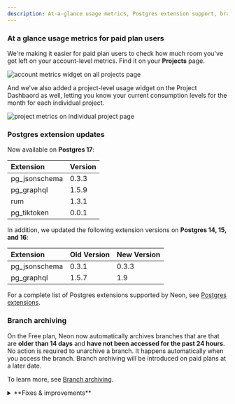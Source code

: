 ```yaml
---
description: At-a-glance usage metrics, Postgres extension support, branch archiving
---
```


### At a glance usage metrics for paid plan users

We're making it easier for paid plan users to check how much room you've got left on your account-level metrics. Find it on your **Projects** page.

![account metrics widget on all projects page](/docs/relnotes/account_metrics_widget.png)

And we've also added a project-level usage widget on the Project Dashbaord as well, letting you know your current consumption levels for the month for each individual project.

![project metrics on individual project page](/docs/relnotes/project_limits_widget.png)

### Postgres extension updates

Now available on **Postgres 17**:

| Extension     | Version |
| :------------ | :------ |
| pg_jsonschema | 0.3.3   |
| pg_graphql    | 1.5.9   |
| rum           | 1.3.1   |
| pg_tiktoken   | 0.0.1   |

In addition, we updated the following extension versions on **Postgres 14, 15, and 16**:

| Extension     | Old Version | New Version |
| :------------ | :---------- | :---------- |
| pg_jsonschema | 0.3.1       | 0.3.3       |
| pg_graphql    | 1.5.7       | 1.9         |

For a complete list of Postgres extensions supported by Neon, see [Postgres extensions](/docs/extensions/pg-extensions).

### Branch archiving

On the Free plan, Neon now automatically archives branches that are that are **older than 14 days** and **have not been accessed for the past 24 hours**. No action is required to unarchive a branch. It happens automatically when you access the branch. Branch archiving will be introduced on paid plans at a later date.

To learn more, see [Branch archiving](/docs/guides/branch-archiving).

<details>

<summary>**Fixes & improvements**</summary>

- **Neon Vercel Integration**

  The Neon Vercel Integration is now supported on Organization-owned projects.

- **Neon CLI enhancements**

  The Neon CLI was updated to version 2.4.0. For upgrade instructions, see [Upgrading the Neon CLI](https://neon.tech/docs/reference/cli-install#upgrade).

  The `branches list` command now shows a branches `Current State`. Current branch states include:

  - `init` - the branch is being created but is not available for querying.
  - `ready` - the branch is fully operational and ready for querying. Expect normal query response times.
  - `archived` - the branch is stored in cost-effective archive storage. Expect slow query response times.

    ```bash
    neon branches list --project-id green-hat-46829796
    ┌───────────────────────────┬──────┬─────────┬───────────────┬──────────────────────┐
    │ Id                        │ Name │ Default │ Current State │ Created At           │
    ├───────────────────────────┼──────┼─────────┼───────────────┼──────────────────────┤
    │ br-muddy-firefly-a7kzf0d4 │ main │ true    │ ready         │ 2024-10-30T14:59:57Z │
    └───────────────────────────┴──────┴─────────┴───────────────┴──────────────────────┘
    ```

  The `Updated At` value was removed from the `branches list` command output. This value reflected internal metadata changes only, providing limited value.

- **Neon Authorize**

  Neon Authorize is now supported on Postgres 17. This recently introduced feature lets you move Postgres Row-Level Security (RLS) policies into your codebase. To learn more, read the [announcement](https://neon.tech/blog/introducing-neon-authorize) or check out the [docs](/guides/neon-authorize).

- **Neon API updates**

  We've introduced several new endpoints for managing [Organizations](https://neon.tech/docs/manage/organizations) in Neon. The new endpoints include:

  - [Get organization details](https://api-docs.neon.tech/reference/getorganization)
  - [Get organization members](https://api-docs.neon.tech/reference/getorganizationmembers)
  - [Get organization member details](https://api-docs.neon.tech/reference/getorganizationmember)
  - [Get organization invitation details](https://api-docs.neon.tech/reference/getorganizationinvitations)
  - [Create organizations invitations](https://api-docs.neon.tech/reference/createorganizationinvitations)

- **Fixes**

  - The previous query was not cleared after selecting a query from the **History** list in the **Neon SQL Editor**, causing the previous query to be run instead of the selected query.
  - Fixed an issue where resetting a branch from its parent regenerated passwords on the child branch. This should only occur when the parent branch is configured as a protected branch.
  - Fixed an issue on the **Monitoring** page where lines on the **RAM** and **Working set size** graphs overflowed the graph area.
  - Removed usage alerts from shared Neon projects. The alerts should only appear for project owners.
  - Added validation that prevents an Organization name field from being left blank when creating a new Organization.
  - Fix an issue with the **psql** `\help` or `\h` commands accessible via the Neon SQL Editor. The specified help page failed to display.

    <Admonition type="tip" title="Did you know?">
    The Neon SQL Editor supports `psql` meta-commands, which act like shortcuts for interacting with your database. If you are already familiar with using meta-commands from the `psql` command-line interface, you can use many of those same commands in the SQL Editor.

    To get a list of supported commands, use `\?`. For more info, see [meta-commands](/docs/get-started-with-neon/query-with-neon-sql-editor#meta-commands) section of our [Query with Neon's SQL Editor](/docs/get-started-with-neon/query-with-neon-sql-editor) docs page.
    </Admonition>

</details>
